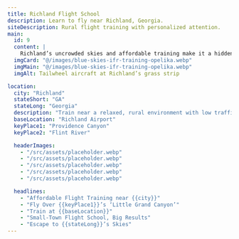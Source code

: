 ```yaml
---
title: Richland Flight School
description: Learn to fly near Richland, Georgia.
siteDescription: Rural flight training with personalized attention.
main:
  id: 9
  content: |
    Richland’s uncrowded skies and affordable training make it a hidden gem for aspiring pilots.
  imgCard: "@/images/blue-skies-ifr-training-opelika.webp"
  imgMain: "@/images/blue-skies-ifr-training-opelika.webp"
  imgAlt: Tailwheel aircraft at Richland’s grass strip

location:
  city: "Richland"
  stateShort: "GA"
  stateLong: "Georgia"
  description: "Train near a relaxed, rural environment with low traffic."
  baseLocation: "Richland Airport"
  keyPlace1: "Providence Canyon"
  keyPlace2: "Flint River"

  headerImages:
    - "/src/assets/placeholder.webp"
    - "/src/assets/placeholder.webp"
    - "/src/assets/placeholder.webp"
    - "/src/assets/placeholder.webp"
    - "/src/assets/placeholder.webp"

  headlines:
    - "Affordable Flight Training near {{city}}"
    - "Fly Over {{keyPlace1}}’s ‘Little Grand Canyon’"
    - "Train at {{baseLocation}}"
    - "Small-Town Flight School, Big Results"
    - "Escape to {{stateLong}}’s Skies"
---
```

